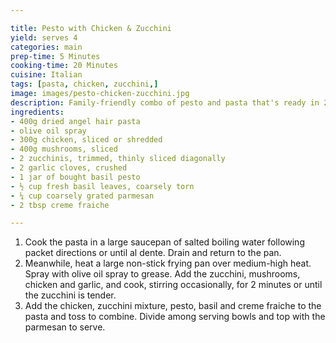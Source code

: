 ```yaml
---

title: Pesto with Chicken & Zucchini
yield: serves 4
categories: main
prep-time: 5 Minutes
cooking-time: 20 Minutes
cuisine: Italian
tags: [pasta, chicken, zucchini,]  
image: images/pesto-chicken-zucchini.jpg
description: Family-friendly combo of pesto and pasta that's ready in 25 minutes.
ingredients:
- 400g dried angel hair pasta
- olive oil spray
- 300g chicken, sliced or shredded
- 400g mushrooms, sliced
- 2 zucchinis, trimmed, thinly sliced diagonally
- 2 garlic cloves, crushed
- 1 jar of bought basil pesto
- ½ cup fresh basil leaves, coarsely torn
- ¼ cup coarsely grated parmesan
- 2 tbsp creme fraiche

---
```




1.  Cook the pasta in a large saucepan of salted boiling water following packet directions or until al dente. Drain and return to the pan.
2. Meanwhile, heat a large non-stick frying pan over medium-high heat. Spray with olive oil spray to grease. Add the zucchini, mushrooms, chicken and garlic, and cook, stirring occasionally, for 2 minutes or until the zucchini is tender.
3. Add the chicken, zucchini mixture, pesto, basil and creme fraiche to the pasta and toss to combine. Divide among serving bowls and top with the parmesan to serve.
